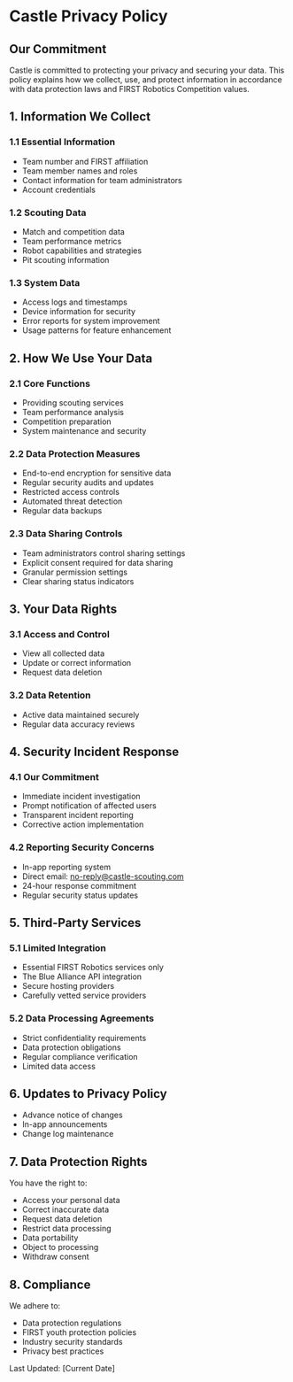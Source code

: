# Castle Privacy Policy

## Our Commitment
Castle is committed to protecting your privacy and securing your data. This policy explains how we collect, use, and protect information in accordance with data protection laws and FIRST Robotics Competition values.

## 1. Information We Collect
### 1.1 Essential Information
- Team number and FIRST affiliation
- Team member names and roles
- Contact information for team administrators
- Account credentials

### 1.2 Scouting Data
- Match and competition data
- Team performance metrics
- Robot capabilities and strategies
- Pit scouting information

### 1.3 System Data
- Access logs and timestamps
- Device information for security
- Error reports for system improvement
- Usage patterns for feature enhancement

## 2. How We Use Your Data
### 2.1 Core Functions
- Providing scouting services
- Team performance analysis
- Competition preparation
- System maintenance and security

### 2.2 Data Protection Measures
- End-to-end encryption for sensitive data
- Regular security audits and updates
- Restricted access controls
- Automated threat detection
- Regular data backups

### 2.3 Data Sharing Controls
- Team administrators control sharing settings
- Explicit consent required for data sharing
- Granular permission settings
- Clear sharing status indicators

## 3. Your Data Rights
### 3.1 Access and Control
- View all collected data
- Update or correct information
- Request data deletion

### 3.2 Data Retention
- Active data maintained securely
- Regular data accuracy reviews

## 4. Security Incident Response
### 4.1 Our Commitment
- Immediate incident investigation
- Prompt notification of affected users
- Transparent incident reporting
- Corrective action implementation

### 4.2 Reporting Security Concerns
- In-app reporting system
- Direct email: no-reply@castle-scouting.com
- 24-hour response commitment
- Regular security status updates

## 5. Third-Party Services
### 5.1 Limited Integration
- Essential FIRST Robotics services only
- The Blue Alliance API integration
- Secure hosting providers
- Carefully vetted service providers

### 5.2 Data Processing Agreements
- Strict confidentiality requirements
- Data protection obligations
- Regular compliance verification
- Limited data access

## 6. Updates to Privacy Policy
- Advance notice of changes
- In-app announcements
- Change log maintenance

## 7. Data Protection Rights
You have the right to:
- Access your personal data
- Correct inaccurate data
- Request data deletion
- Restrict data processing
- Data portability
- Object to processing
- Withdraw consent

## 8. Compliance
We adhere to:
- Data protection regulations
- FIRST youth protection policies
- Industry security standards
- Privacy best practices

Last Updated: [Current Date]

